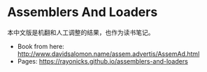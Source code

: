 # Assemblers And Loaders

本中文版是机翻和人工调整的结果，也作为读书笔记。

- Book from here: http://www.davidsalomon.name/assem.advertis/AssemAd.html
- Pages: https://rayonicks.github.io/assemblers-and-loaders
